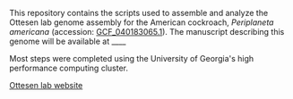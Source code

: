 This repository contains the scripts used to assemble and analyze the Ottesen lab genome assembly for the American cockroach, _Periplaneta americana_ (accession: [GCF_040183065.1](https://www.ncbi.nlm.nih.gov/datasets/genome/GCF_040183065.1/)).
The manuscript describing this genome will be available at ____

Most steps were completed using the University of Georgia's high performance computing cluster.

[Ottesen lab website](https://mibo.franklin.uga.edu/research/lab/ottesen?_ga=2.184096166.181350459.1738259531-1773842518.1629395909&_gl=1*bhno3g*_ga*MTc3Mzg0MjUxOC4xNjI5Mzk1OTA5*_ga_WZFND64RRS*MTczODI1OTUzMS45My4wLjE3MzgyNTk1MzEuNjAuMC4w)
